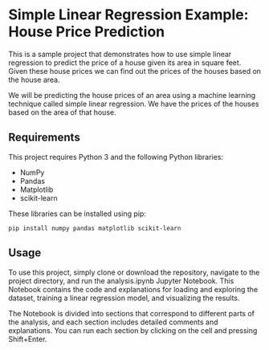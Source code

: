 # Simple Linear Regression Example: House Price Prediction

This is a sample project that demonstrates how to use simple linear regression to predict the price of a house given its area in square feet. Given these house prices we can find out the prices of the houses based on the house area.

We will be predicting the house prices of an area using a machine learning technique called simple linear regression. We have the prices of the houses based on the area of that house.

## Requirements

This project requires Python 3 and the following Python libraries:

* NumPy
* Pandas
* Matplotlib
* scikit-learn

These libraries can be installed using pip:

```
pip install numpy pandas matplotlib scikit-learn
```

## Usage

To use this project, simply clone or download the repository, navigate to the project directory, and run the analysis.ipynb Jupyter Notebook. This Notebook contains the code and explanations for loading and exploring the dataset, training a linear regression model, and visualizing the results.

The Notebook is divided into sections that correspond to different parts of the analysis, and each section includes detailed comments and explanations. You can run each section by clicking on the cell and pressing Shift+Enter.